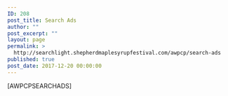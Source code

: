 ```yaml
---
ID: 208
post_title: Search Ads
author: ""
post_excerpt: ""
layout: page
permalink: >
  http://searchlight.shepherdmaplesyrupfestival.com/awpcp/search-ads
published: true
post_date: 2017-12-20 00:00:00
---
```

[AWPCPSEARCHADS]